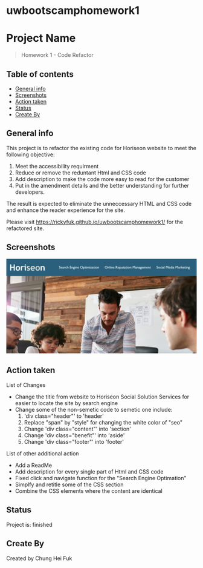 # uwbootscamphomework1
# Project Name
> Homework 1 - Code Refactor

## Table of contents
* [General info](#general-info)
* [Screenshots](#screenshots)
* [Action taken](#Action-taken)
* [Status](#status)
* [Create By](#create-by)

## General info
This project is to refactor the existing code for Horiseon website to meet the following objective:

1. Meet the accessibility requirment
2. Reduce or remove the reduntant Html and CSS code
3. Add description to make the code more easy to read for the customer
4. Put in the amendment details and the better understanding for further developers.

The result is expected to eliminate the unneccessary HTML and CSS code and enhance the reader experience for the site.

Please visit https://rickyfuk.github.io/uwbootscamphomework1/
for the refactored site.

## Screenshots
![screenshot](https://github.com/rickyfuk/uwbootscamphomework1/blob/master/assets/images/screenshot.PNG?raw=true)

## Action taken
List of Changes
* Change the title from website to Horiseon Social Solution Services for easier to locate the site by search engine
* Change some of the non-semetic code to semetic one include:
  1. 'div class="header"' to 'header'
  2. Replace "span" by "style" for changing the white color of "seo"
  3. Change 'div class="content"' into 'section'
  4. Change 'div class="benefit"' into 'aside'
  5. Change 'div class="footer"' into 'footer'

List of other additional action
* Add a ReadMe
* Add description for every single part of Html and CSS code
* Fixed click and navigate function for the "Search Engine Optimation"
* Simplfy and retitle some of the CSS section
* Combine the CSS elements where the content are identical

## Status
Project is: finished


## Create By
Created by Chung Hei Fuk

